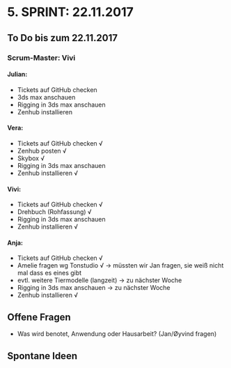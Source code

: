 # 5. SPRINT: 22.11.2017
## To Do bis zum 22.11.2017
### Scrum-Master: Vivi

#### Julian:
* Tickets auf GitHub checken
* 3ds max anschauen
* Rigging in 3ds max anschauen
* Zenhub installieren

#### Vera:
* Tickets auf GitHub checken √
* Zenhub posten √ 
* Skybox  √
* Rigging in 3ds max anschauen
* Zenhub installieren √

#### Vivi:
* Tickets auf GitHub checken √
* Drehbuch (Rohfassung) √
* Rigging in 3ds max anschauen
* Zenhub installieren √

#### Anja:
* Tickets auf GitHub checken √
* Amelie fragen wg Tonstudio √ -> müssten wir Jan fragen, sie weiß nicht mal dass es eines gibt
* evtl. weitere Tiermodelle (langzeit) -> zu nächster Woche
* Rigging in 3ds max anschauen -> zu nächster Woche
* Zenhub installieren √


## Offene Fragen
* Was wird benotet, Anwendung oder Hausarbeit? (Jan/Øyvind fragen)


## Spontane Ideen
